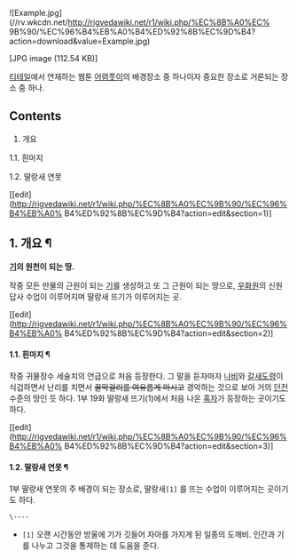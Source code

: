 ![Example.jpg](//rv.wkcdn.net/http://rigvedawiki.net/r1/wiki.php/%EC%8B%A0%EC%
9B%90/%EC%96%B4%EB%A0%B4%ED%92%8B%EC%9D%B4?action=download&value=Example.jpg)

[JPG image (112.54 KB)]

[티테일](%ED%8B%B0%ED%85%8C%EC%9D%BC.md)에서 연재하는 웹툰
[어렴풋이](%EC%96%B4%EB%A0%B4%ED%92%8B%EC%9D%B4.md)의 배경장소 중 하나이자 중요한 장소로 거론되는
장소 중 하나.

## Contents

    

1. 개요 
    

1.1. 흰마지

1.2. 딸랑새 연못

[[edit](http://rigvedawiki.net/r1/wiki.php/%EC%8B%A0%EC%9B%90/%EC%96%B4%EB%A0%
B4%ED%92%8B%EC%9D%B4?action=edit&section=1)]

## 1. 개요 ¶

**[기](%EA%B8%B0.md)의 원천이 되는 땅.**  

작중 모든 만물의 근원이 되는 [기](%EA%B8%B0.md)를 생성하고 또 그 근원이 되는 땅으로,
[우화원](%EC%9A%B0%ED%99%94%EC%9B%90.md)의 신원 답사 수업이 이루어지며 딸랑새 뜨기가 이루어지는 곳.

  

[[edit](http://rigvedawiki.net/r1/wiki.php/%EC%8B%A0%EC%9B%90/%EC%96%B4%EB%A0%
B4%ED%92%8B%EC%9D%B4?action=edit&section=2)]

#### 1.1. 흰마지 ¶

작중 귀물장수 세술치의 언급으로 처음 등장한다. 그 말을 듣자마자
[나비](%EB%82%98%EB%B9%84%28%EC%96%B4%EB%A0%B4%ED%92%8B%EC%9D%B4%29.md)와 [갈새도령](%EA%B0%88%EC%83%88%20%EB%8F%84%EB%A0%B9.md)이 식겁하면서 난리를 치면서 <del>꿀막걸리를
여유롭게 마시고</del> 경악하는 것으로 보아 거의 [던전](%EB%8D%98%EC%A0%84.md) 수준의 땅인 듯 하다. 1부
19화 딸랑새 뜨기(1)에서 처음 나온 [혹자](%ED%9D%B0%EC%83%89%20%EB%A8%B8%EB%A6%AC%EC%9D%98%20%ED%95%9C%20%EB%82%A8%EC%9E%90.md)가 등장하는 곳이기도 하다.

  

[[edit](http://rigvedawiki.net/r1/wiki.php/%EC%8B%A0%EC%9B%90/%EC%96%B4%EB%A0%
B4%ED%92%8B%EC%9D%B4?action=edit&section=3)]

#### 1.2. 딸랑새 연못 ¶

1부 딸랑새 연못의 주 배경이 되는 장소로, 딸랑새`[1]` 를 뜨는 수업이 이루어지는 곳이기도 하다.

`\----`

  * `[1]` 오랜 시간동안 방울에 기가 깃들어 자아를 가지게 된 일종의 도깨비. 인간과 기를 나누고 그것을 통제하는 데 도움을 준다.

